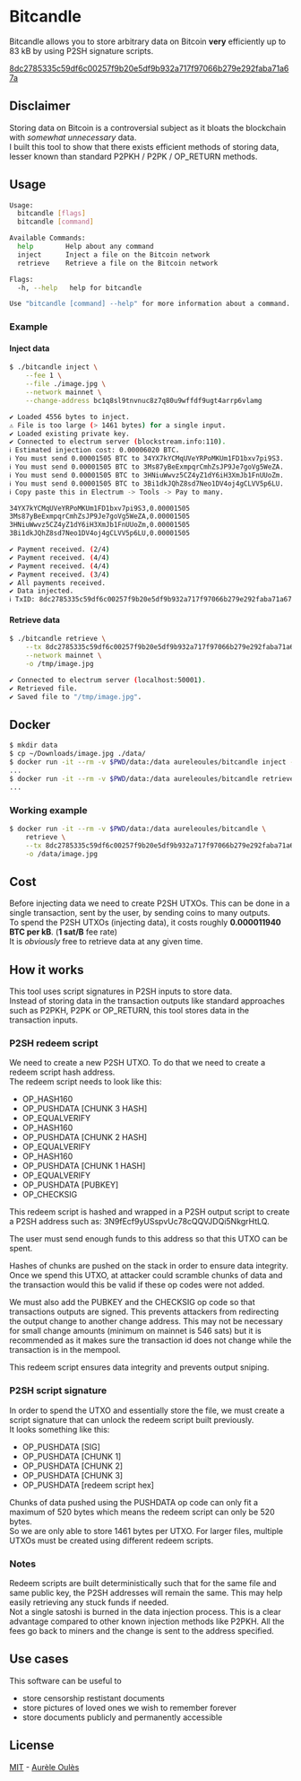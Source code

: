 # Bitcandle
Bitcandle allows you to store arbitrary data on Bitcoin **very** efficiently up to 83 kB by using P2SH signature scripts.

[8dc2785335c59df6c00257f9b20e5df9b932a717f97066b279e292faba71a67a](https://blockstream.info/tx/8dc2785335c59df6c00257f9b20e5df9b932a717f97066b279e292faba71a67a)

## Disclaimer
Storing data on Bitcoin is a controversial subject as it bloats the blockchain with _somewhat unnecessary_ data.  
I built this tool to show that there exists efficient methods of storing data, lesser known than standard P2PKH / P2PK / OP_RETURN methods.

## Usage
```bash
Usage:
  bitcandle [flags]
  bitcandle [command]

Available Commands:
  help        Help about any command
  inject      Inject a file on the Bitcoin network
  retrieve    Retrieve a file on the Bitcoin network

Flags:
  -h, --help   help for bitcandle

Use "bitcandle [command] --help" for more information about a command.
```
### Example
#### Inject data
```bash
$ ./bitcandle inject \
    --fee 1 \
    --file ./image.jpg \
    --network mainnet \
    --change-address bc1q8sl9tnvnuc8z7q80u9wffdf9ugt4arrp6vlamg

✔ Loaded 4556 bytes to inject.
⚠ File is too large (> 1461 bytes) for a single input.
✔ Loaded existing private key.
✔ Connected to electrum server (blockstream.info:110).
ℹ Estimated injection cost: 0.00006020 BTC.
ℹ You must send 0.00001505 BTC to 34YX7kYCMqUVeYRPoMKUm1FD1bxv7pi9S3.
ℹ You must send 0.00001505 BTC to 3Ms87yBeExmpqrCmhZsJP9Je7goVg5WeZA.
ℹ You must send 0.00001505 BTC to 3HNiuWwvz5CZ4yZ1dY6iH3XmJb1FnUUoZm.
ℹ You must send 0.00001505 BTC to 3Bi1dkJQhZ8sd7Neo1DV4oj4gCLVV5p6LU.
ℹ Copy paste this in Electrum -> Tools -> Pay to many.

34YX7kYCMqUVeYRPoMKUm1FD1bxv7pi9S3,0.00001505
3Ms87yBeExmpqrCmhZsJP9Je7goVg5WeZA,0.00001505
3HNiuWwvz5CZ4yZ1dY6iH3XmJb1FnUUoZm,0.00001505
3Bi1dkJQhZ8sd7Neo1DV4oj4gCLVV5p6LU,0.00001505

✔ Payment received. (2/4)
✔ Payment received. (4/4)
✔ Payment received. (4/4)
✔ Payment received. (3/4)
✔ All payments received.
✔ Data injected.
ℹ TxID: 8dc2785335c59df6c00257f9b20e5df9b932a717f97066b279e292faba71a67a
```

#### Retrieve data
```bash
$ ./bitcandle retrieve \
    --tx 8dc2785335c59df6c00257f9b20e5df9b932a717f97066b279e292faba71a67a \
    --network mainnet \
    -o /tmp/image.jpg

✔ Connected to electrum server (localhost:50001).
✔ Retrieved file.
✔ Saved file to "/tmp/image.jpg".
```

## Docker
```bash
$ mkdir data
$ cp ~/Downloads/image.jpg ./data/
$ docker run -it --rm -v $PWD/data:/data aureleoules/bitcandle inject -f ./image.jpg [args]
...
$ docker run -it --rm -v $PWD/data:/data aureleoules/bitcandle retrieve [args]
...
```

### Working example
```bash
$ docker run -it --rm -v $PWD/data:/data aureleoules/bitcandle \
    retrieve \
    --tx 8dc2785335c59df6c00257f9b20e5df9b932a717f97066b279e292faba71a67a \
    -o /data/image.jpg
```

## Cost
Before injecting data we need to create P2SH UTXOs. This can be done in a single transaction, sent by the user, by sending coins to many outputs.   
To spend the P2SH UTXOs (injecting data), it costs roughly **0.000011940 BTC per kB**. (**1 sat/B** fee rate)  
It is _obviously_ free to retrieve data at any given time.

## How it works
This tool uses script signatures in P2SH inputs to store data.  
Instead of storing data in the transaction outputs like standard approaches such as P2PKH, P2PK or OP_RETURN, this tool stores data in the transaction inputs.  

### P2SH redeem script
We need to create a new P2SH UTXO. To do that we need to create a redeem script hash address.  
The redeem script needs to look like this:  
- OP_HASH160
- OP_PUSHDATA [CHUNK 3 HASH]
- OP_EQUALVERIFY 
- OP_HASH160
- OP_PUSHDATA [CHUNK 2 HASH]
- OP_EQUALVERIFY
- OP_HASH160
- OP_PUSHDATA [CHUNK 1 HASH]
- OP_EQUALVERIFY
- OP_PUSHDATA [PUBKEY]
- OP_CHECKSIG

This redeem script is hashed and wrapped in a P2SH output script to create a P2SH address such as: 3N9fEcf9yUSspvUc78cQQVJDQi5NkgrHtLQ.  

The user must send enough funds to this address so that this UTXO can be spent.  

Hashes of chunks are pushed on the stack in order to ensure data integrity.  
Once we spend this UTXO, at attacker could scramble chunks of data and the transaction would this be valid if these op codes were not added.  

We must also add the PUBKEY and the CHECKSIG op code so that transactions outputs are signed. This prevents attackers from redirecting the output change to another change address. This may not be necessary for small change amounts (minimum on mainnet is 546 sats) but it is recommended as it makes sure the transaction id does not change while the transaction is in the mempool.  

This redeem script ensures data integrity and prevents output sniping.  

### P2SH script signature
In order to spend the UTXO and essentially store the file, we must create a script signature that can unlock the redeem script built previously.  
It looks something like this:  
* OP_PUSHDATA [SIG]
* OP_PUSHDATA [CHUNK 1]
* OP_PUSHDATA [CHUNK 2]
* OP_PUSHDATA [CHUNK 3]
* OP_PUSHDATA [redeem script hex]

Chunks of data pushed using the PUSHDATA op code can only fit a maximum of 520 bytes which means the redeem script can only be 520 bytes.  
So we are only able to store 1461 bytes per UTXO. For larger files, multiple UTXOs must be created using different redeem scripts.

### Notes
Redeem scripts are built deterministically such that for the same file and same public key, the P2SH addresses will remain the same. This may help easily retrieving any stuck funds if needed.  
Not a single satoshi is burned in the data injection process. This is a clear advantage compared to other known injection methods like P2PKH. All the fees go back to miners and the change is sent to the address specified.

## Use cases
This software can be useful to
* store censorship restistant documents
* store pictures of loved ones we wish to remember forever
* store documents publicly and permanently accessible

## License
[MIT](https://github.com/aureleoules/bitcandle/blob/master/LICENSE) - [Aurèle Oulès](https://www.aureleoules.com)
